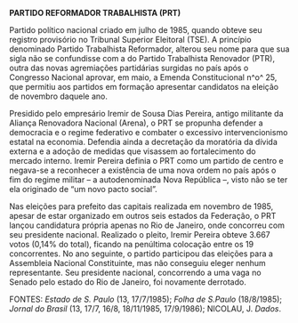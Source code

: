 **PARTIDO REFORMADOR TRABALHISTA (PRT)**

Partido político nacional criado em julho de 1985, quando obteve seu
registro provisório no Tribunal Superior Eleitoral (TSE). A princípio
denominado Partido Trabalhista Reformador, alterou seu nome para que sua
sigla não se confundisse com a do Partido Trabalhista Renovador (PTR),
outra das novas agremiações partidárias surgidas no país após o
Congresso Nacional aprovar, em maio, a Emenda Constitucional n^o^ 25,
que permitiu aos partidos em formação apresentar candidatos na eleição
de novembro daquele ano.

Presidido pelo empresário Iremir de Sousa Dias Pereira, antigo militante
da Aliança Renovadora Nacional (Arena), o PRT se propunha defender a
democracia e o regime federativo e combater o excessivo intervencionismo
estatal na economia. Defendia ainda a decretação da moratória da dívida
externa e a adoção de medidas que visassem ao fortalecimento do mercado
interno. Iremir Pereira definia o PRT como um partido de centro e
negava-se a reconhecer a existência de uma nova ordem no país após o fim
do regime militar – a autodenominada Nova República –, visto não se ter
ela originado de “um novo pacto social”.

Nas eleições para prefeito das capitais realizada em novembro de 1985,
apesar de estar organizado em outros seis estados da Federação, o PRT
lançou candidatura própria apenas no Rio de Janeiro, onde concorreu com
seu presidente nacional. Realizado o pleito, Iremir Pereira obteve 3.667
votos (0,14% do total), ficando na penúltima colocação entre os 19
concorrentes. No ano seguinte, o partido participou das eleições para a
Assembleia Nacional Constituinte, mas não conseguiu eleger nenhum
representante. Seu presidente nacional, concorrendo a uma vaga no Senado
pelo estado do Rio de Janeiro, foi novamente derrotado.

FONTES: *Estado de S. Paulo* (13, 17/7/1985); *Folha de S.Paulo*
(18/8/1985); *Jornal do Brasil* (13, 17/7, 16/8, 18/11/1985, 17/9/1986);
NICOLAU, J. *Dados*.
